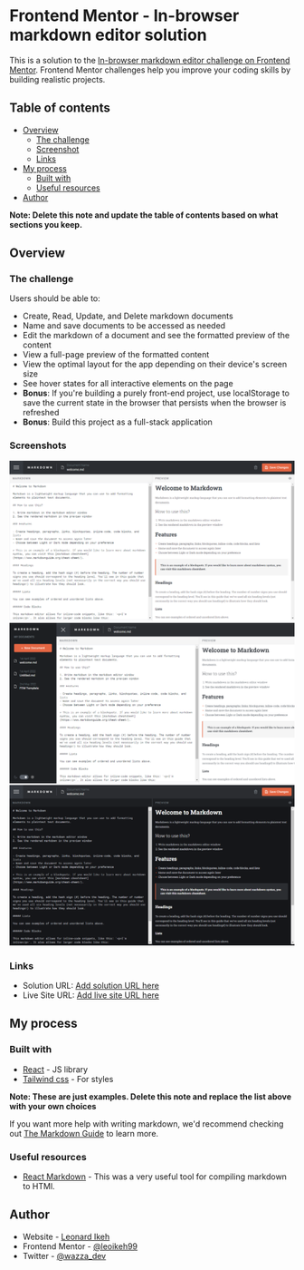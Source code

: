 # Frontend Mentor - In-browser markdown editor solution

This is a solution to the [In-browser markdown editor challenge on Frontend Mentor](https://www.frontendmentor.io/challenges/inbrowser-markdown-editor-r16TrrQX9). Frontend Mentor challenges help you improve your coding skills by building realistic projects.

## Table of contents

- [Overview](#overview)
  - [The challenge](#the-challenge)
  - [Screenshot](#screenshot)
  - [Links](#links)
- [My process](#my-process)
  - [Built with](#built-with)
  - [Useful resources](#useful-resources)
- [Author](#author)

**Note: Delete this note and update the table of contents based on what sections you keep.**

## Overview

### The challenge

Users should be able to:

- Create, Read, Update, and Delete markdown documents
- Name and save documents to be accessed as needed
- Edit the markdown of a document and see the formatted preview of the content
- View a full-page preview of the formatted content
- View the optimal layout for the app depending on their device's screen size
- See hover states for all interactive elements on the page
- **Bonus**: If you're building a purely front-end project, use localStorage to save the current state in the browser that persists when the browser is refreshed
- **Bonus**: Build this project as a full-stack application

### Screenshots

![Light Mode](./screenshots/pic1.PNG)
![Light Mode + Sidedbar](./screenshots/pic2.PNG)
![Dark Mode](./screenshots/pic3.PNG)

### Links

- Solution URL: [Add solution URL here](https://your-solution-url.com)
- Live Site URL: [Add live site URL here](https://your-live-site-url.com)

## My process

### Built with

- [React](https://reactjs.org/) - JS library
- [Tailwind css](https://tailwindcss.com/) - For styles

**Note: These are just examples. Delete this note and replace the list above with your own choices**

If you want more help with writing markdown, we'd recommend checking out [The Markdown Guide](https://www.markdownguide.org/) to learn more.

### Useful resources

- [React Markdown](https://www.npmjs.com/package/react-markdown) - This was a very useful tool for compiling markdown to HTMl.

## Author

- Website - [Leonard Ikeh](https://leonardikeh.netlify.app/)
- Frontend Mentor - [@leoikeh99](https://www.frontendmentor.io/profile/leoikeh99)
- Twitter - [@wazza_dev](https://www.twitter.com/wazza_dev)
